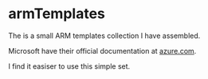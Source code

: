 # armTemplates

The is a small ARM templates collection I have assembled.

Microsoft have their official documentation at [azure.com](https://azure.microsoft.com/documentation/templates).

I find it easiser to use this simple set.